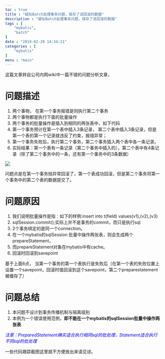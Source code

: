 ```yaml
---
toc : true
title : "疑似Batch处理事务问题，保存了该回滚的数据"
description : "疑似Batch处理事务问题，保存了该回滚的数据"
tags : [
	"mybatis",
	"batch"
]
date : "2019-02-20 14:34:21"
categories : [
    "mybatis"
]
menu : "main"
---
```


这篇文章转自公司内网wiki中一篇不错的问题分析文章，

# 问题描述

1. 两个事物， 在第一个事务报错是则执行第二个事务
2. 两个事物都是执行下面的批量操作
3. 两个事务的批量操作是插入到相同的两张表中，如下代码
4. 第一个事务预计在第一个表中插入3条记录， 第二个表中插入3条记录，但是第一个表的第一个记录就违反了约束，报错异常；
5. 第一个事务失败后，执行第二个事务，第二个事务插入两个表中各一条记录。
6. 实际结果：第一个表有一条记录（第二个事务中插入的），第二个表中有4条记录（除了第二个事务中的一条，还有第一个事务中的3条数据）

![](/img/mybatis-batch/1.png)

问题点是在第一个事务抛异常回滚了，第一个表成功回滚，但是第二个事务将第一个事务中的第二个表的数据提交了。

# 问题原因

1. 我们说明批量操作是指：如下的样例:insert into t(field) values(v1),(v2),(v3)
2. sqlSession.commit();实际上并不是事务的commit，而只是执行sql
3. 2个事务绑定的是同一个connection。
4. 在一个mybatis的sqlSession 批量中操作两张表，则会生成两个prepareStatement，
5. 而prepareStatement对象在mybatis中有cache。
6. 回滚时回滚到savepoint

基于上面6点， 当第一个事务的第一个表执行是失败后（在第一个表的失败位置上设置一个savepoint，回滚时值回滚到这个savepoint，第二个preparestatement被缓存了）

# 问题总结

1. 本问题不设计到事务传播机制与隔离级别
2. 本例为一个错误使用范例，**即不能在一个mybatis的sqlSession批量中操作两张表**

<span style="color:blue">*注意：PreparedStatement确实适合执行相同sql的批处理，Statement适合执行不同sql的批处理*</span>

一些代码跟踪截图这里就不方便放出来请见谅。



